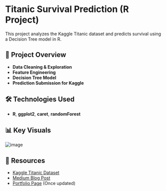 # Titanic Survival Prediction (R Project)
This project analyzes the Kaggle Titanic dataset and predicts survival using a Decision Tree model in R.

## 📌 Project Overview
- **Data Cleaning & Exploration**
- **Feature Engineering**
- **Decision Tree Model**
- **Prediction Submission for Kaggle**

## 🛠️ Technologies Used
- **R**, **ggplot2**, **caret**, **randomForest**

## 📊 Key Visuals
![image](https://github.com/user-attachments/assets/f3fb0ab0-df92-4e0b-bb3d-189d1283cccd)


## 📎 Resources
- [Kaggle Titanic Dataset](https://www.kaggle.com/c/titanic/data)
- [Medium Blog Post](https://medium.com/@darianwashington8/predicting-titanic-survival-in-r-0c8b848eeb47)
- [Portfolio Page](#) (Once updated)
